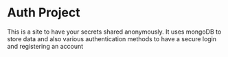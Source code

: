 # Auth Project

This is a site to have your secrets shared anonymously. It uses mongoDB to store data and also various authentication methods to have a secure login and registering an account
